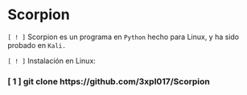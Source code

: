 # Scorpion
`[ ! ]` Scorpion es un programa en `Python` hecho para Linux, y ha sido probado en `Kali.`

`[ ! ]` Instalación en Linux:
<h3>[ 1 ] git clone https://github.com/3xpl017/Scorpion</h3>
